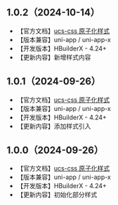 ## 1.0.2（2024-10-14）
- 【官方文档】[ucs-css 原子化样式](https://ucs.cloudsimpler.com/library/ucs-css)
- 【版本兼容】uni-app / uni-app-x
- 【开发版本】HBuilderX - 4.24+
- 【更新内容】新增样式内容
## 1.0.1（2024-09-26）
- 【官方文档】[ucs-css 原子化样式](https://ucs.cloudsimpler.com/library/ucs-css)
- 【版本兼容】uni-app / uni-app-x
- 【开发版本】HBuilderX - 4.24+
- 【更新内容】添加样式引入
## 1.0.0（2024-09-26）
- 【官方文档】[ucs-css 原子化样式](https://ucs.cloudsimpler.com/library/ucs-css)
- 【版本兼容】uni-app / uni-app-x
- 【开发版本】HBuilderX - 4.24+
- 【更新内容】初始化部分样式
